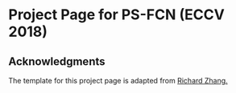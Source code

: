 # Project Page for PS-FCN (ECCV 2018)

## Acknowledgments
The template for this project page is adapted from <a href="https://richzhang.github.io/splitbrainauto/">Richard Zhang.</a>
